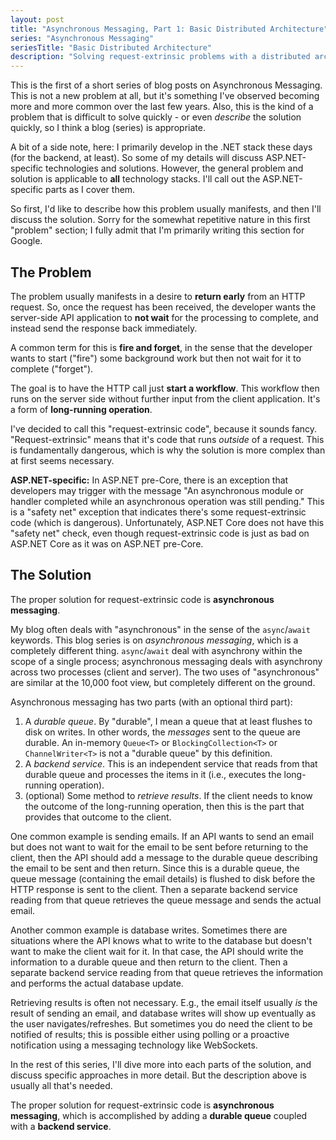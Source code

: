 ```yaml
---
layout: post
title: "Asynchronous Messaging, Part 1: Basic Distributed Architecture"
series: "Asynchronous Messaging"
seriesTitle: "Basic Distributed Architecture"
description: "Solving request-extrinsic problems with a distributed architecture."
---
```


This is the first of a short series of blog posts on Asynchronous Messaging. This is not a new problem at all, but it's something I've observed becoming more and more common over the last few years. Also, this is the kind of a problem that is difficult to solve quickly - or even _describe_ the solution quickly, so I think a blog (series) is appropriate.

A bit of a side note, here: I primarily develop in the .NET stack these days (for the backend, at least). So some of my details will discuss ASP.NET-specific technologies and solutions. However, the general problem and solution is applicable to **all** technology stacks. I'll call out the ASP.NET-specific parts as I cover them.

So first, I'd like to describe how this problem usually manifests, and then I'll discuss the solution. Sorry for the somewhat repetitive nature in this first "problem" section; I fully admit that I'm primarily writing this section for Google.

## The Problem

The problem usually manifests in a desire to **return early** from an HTTP request. So, once the request has been received, the developer wants the server-side API application to **not wait** for the processing to complete, and instead send the response back immediately.

A common term for this is **fire and forget**, in the sense that the developer wants to start ("fire") some background work but then not wait for it to complete ("forget").

The goal is to have the HTTP call just **start a workflow**. This workflow then runs on the server side without further input from the client application. It's a form of **long-running operation**.

I've decided to call this "request-extrinsic code", because it sounds fancy. "Request-extrinsic" means that it's code that runs *outside* of a request. This is fundamentally dangerous, which is why the solution is more complex than at first seems necessary.

<div class="alert alert-info" markdown="1">
<i class="fa fa-hand-o-right fa-2x pull-left"></i>

**ASP.NET-specific:** In ASP.NET pre-Core, there is an exception that developers may trigger with the message "An asynchronous module or handler completed while an asynchronous operation was still pending." This is a "safety net" exception that indicates there's some request-extrinsic code (which is dangerous). Unfortunately, ASP.NET Core does not have this "safety net" check, even though request-extrinsic code is just as bad on ASP.NET Core as it was on ASP.NET pre-Core.
</div>

## The Solution

The proper solution for request-extrinsic code is **asynchronous messaging**.


<div class="alert alert-info" markdown="1">
<i class="fa fa-hand-o-right fa-2x pull-left"></i>

My blog often deals with "asynchronous" in the sense of the `async`/`await` keywords. This blog series is on *asynchronous messaging*, which is a completely different thing. `async`/`await` deal with asynchrony within the scope of a single process; asynchronous messaging deals with asynchrony across two processes (client and server). The two uses of "asynchronous" are similar at the 10,000 foot view, but completely different on the ground.
</div>

Asynchronous messaging has two parts (with an optional third part):

1. A *durable queue*. By "durable", I mean a queue that at least flushes to disk on writes. In other words, the *messages* sent to the queue are durable. An in-memory `Queue<T>` or `BlockingCollection<T>` or `ChannelWriter<T>` is not a "durable queue" by this definition.
1. A *backend service*. This is an independent service that reads from that durable queue and processes the items in it (i.e., executes the long-running operation).
1. (optional) Some method to *retrieve results*. If the client needs to know the outcome of the long-running operation, then this is the part that provides that outcome to the client.

One common example is sending emails. If an API wants to send an email but does not want to wait for the email to be sent before returning to the client, then the API should add a message to the durable queue describing the email to be sent and then return. Since this is a durable queue, the queue message (containing the email details) is flushed to disk before the HTTP response is sent to the client. Then a separate backend service reading from that queue retrieves the queue message and sends the actual email.

Another common example is database writes. Sometimes there are situations where the API knows what to write to the database but doesn't want to make the client wait for it. In that case, the API should write the information to a durable queue and then return to the client. Then a separate backend service reading from that queue retrieves the information and performs the actual database update.

Retrieving results is often not necessary. E.g., the email itself usually *is* the result of sending an email, and database writes will show up eventually as the user navigates/refreshes. But sometimes you do need the client to be notified of results; this is possible either using polling or a proactive notification using a messaging technology like WebSockets.

In the rest of this series, I'll dive more into each parts of the solution, and discuss specific approaches in more detail. But the description above is usually all that's needed.

The proper solution for request-extrinsic code is **asynchronous messaging**, which is accomplished by adding a **durable queue** coupled with a **backend service**.
